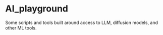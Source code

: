 # AI_playground
Some scripts and tools built around access to LLM, diffusion models, and other ML tools.

